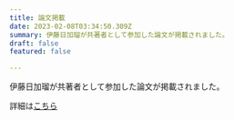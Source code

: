 ```yaml
---
title: 論文掲載
date: 2023-02-08T03:34:50.309Z
summary: 伊藤日加瑠が共著者として参加した論文が掲載されました。
draft: false
featured: false

---
```

伊藤日加瑠が共著者として参加した論文が掲載されました。

詳細は[こちら](https://www.jstage.jst.go.jp/article/jrd/69/1/69_2022-120/_article)